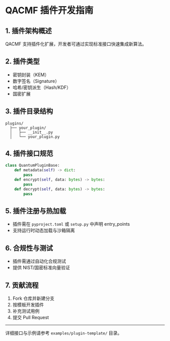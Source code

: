 # QACMF 插件开发指南

## 1. 插件架构概述
QACMF 支持插件化扩展，开发者可通过实现标准接口快速集成新算法。

## 2. 插件类型
- 密钥封装（KEM）
- 数字签名（Signature）
- 哈希/密钥派生（Hash/KDF）
- 国密扩展

## 3. 插件目录结构
```
plugins/
  ├── your_plugin/
  │   ├── __init__.py
  │   └── your_plugin.py
```

## 4. 插件接口规范
```python
class QuantumPluginBase:
    def metadata(self) -> dict:
        pass
    def encrypt(self, data: bytes) -> bytes:
        pass
    def decrypt(self, data: bytes) -> bytes:
        pass
```

## 5. 插件注册与热加载
- 插件需在 `pyproject.toml` 或 `setup.py` 中声明 entry_points
- 支持运行时动态加载与沙箱隔离

## 6. 合规性与测试
- 插件需通过自动化合规测试
- 提供 NIST/国密标准向量验证

## 7. 贡献流程
1. Fork 仓库并新建分支
2. 按模板开发插件
3. 补充测试用例
4. 提交 Pull Request

---
详细接口与示例请参考 `examples/plugin-template/` 目录。